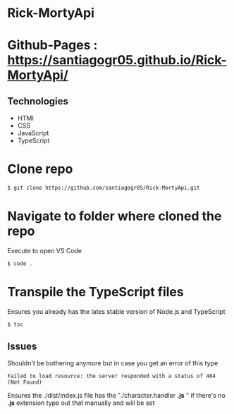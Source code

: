 # Rick-MortyApi

# Github-Pages : https://santiagogr05.github.io/Rick-MortyApi/

  ## Technologies
  - HTMl
  - CSS
  - JavaScript
  - TypeScript
  

# Clone repo
```bash
$ git clone https://github.com/santiagogr05/Rick-MortyApi.git
```
# Navigate to folder where cloned the repo
Execute to open VS Code
```bash
$ code .
```
# Transpile the TypeScript files
Ensures you already has the lates stable version of Node.js and TypeScript
```bash
$ tsc
```
## Issues
Shouldn't be bothering anymore but in case you get an error of this type
```
Failed to load resource: the server responded with a status of 404 (Not Found)
```
Ensures the ./dist/index.js file has the "./character.handler **.js** " if there's no **.js** extension type out that manually and will be set
  
